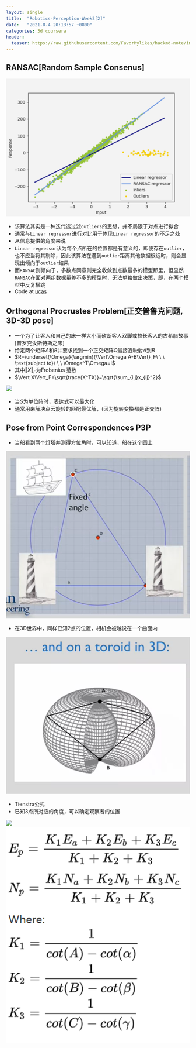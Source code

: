```yaml
---
layout: single
title:  "Robotics-Perception-Week3[2]"
date:   "2021-8-4 20:13:57 +0800"
categories: 3d coursera
header:
  teaser: https://raw.githubusercontent.com/FavorMylikes/hackmd-note/img/img20210804142207.png
---
```


## RANSAC[Random Sample Consenus]

<img src="https://raw.githubusercontent.com/FavorMylikes/hackmd-note/img/img20210805200032.png" alt="20210805200032">

- 该算法其实是一种迭代选过滤`outliers`的思想，并不局限于对点进行拟合
- 通常与`Linear regressor`进行对比用于体现`Linear regressor`的不足之处
- 从信息提供的角度来说
- `Linear regressor`认为每个点所在的位置都是有意义的，即便存在`outlier`，也不应当将其剔除，因此该算法在遇到`outlier`距离其他数据很远时，则会显现出倾向于`outlier`结果
- 而`RANSAC`则倾向于，多数点同意则完全收敛到点数最多的模型那里，但显然`RANSAC`在面对两组数据量差不多的模型时，无法单独做出决策，即，在两个模型中反复横跳
- Code at [ucas](http://ucas/jupyter/lab/tree/Ransac.ipynb)

## Orthogonal Procrustes Problem[正交普鲁克问题, 3D-3D pose]

- 一个为了让客人和自己的床一样大小而砍断客人双脚或拉长客人的古希腊故事[普罗克汝斯特斯之床]
- 给定两个矩阵$A$和$B$并要求找到一个正交矩阵$\Omega$最接近映射$A$到$B$
- $R=\underset{\Omega}{\argmin}{\Vert\Omega A-B\Vert}_F\ \ \ \text{subject to}\ \ \ \Omega^T\Omega=I$
- 其中$\Vert X\Vert_F$为Frobenius 范数
- $\Vert X\Vert_F=\sqrt{trace(X^TX)}=\sqrt{\sum_{i,j}x_{ij}^2}$

<img src="https://wikimedia.org/api/rest_v1/media/math/render/svg/536dfe60d018a31363734d748c4a959d91f5c12b"/>

- 当$S$为单位阵时，表达式可以最大化
- 通常用来解决点云旋转的匹配最优解，(因为旋转变换都是正交阵)

## Pose from Point Correspondences P3P

- 当船看到两个灯塔并测得方位角时，可以知道，船在这个圆上

<img src="https://raw.githubusercontent.com/FavorMylikes/hackmd-note/img/img20210805235050.png" alt="20210805235050">

- 在3D世界中，同样已知2点的位置，相机会被越说在一个曲面内

<img src="https://raw.githubusercontent.com/FavorMylikes/hackmd-note/img/img20210805235200.png" alt="20210805235200">

- Tienstra公式
- 已知3点所对应的角度，可以确定观察者的位置

<img src="https://upload.wikimedia.org/wikipedia/commons/9/9e/TiestraFormulaDiagram.jpg"/>

<img src="https://raw.githubusercontent.com/FavorMylikes/hackmd-note/img/img20210805235625.png" alt="20210805235625">
